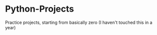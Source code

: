 # Python-Projects
Practice projects, starting from basically zero (I haven't touched this in a year)

